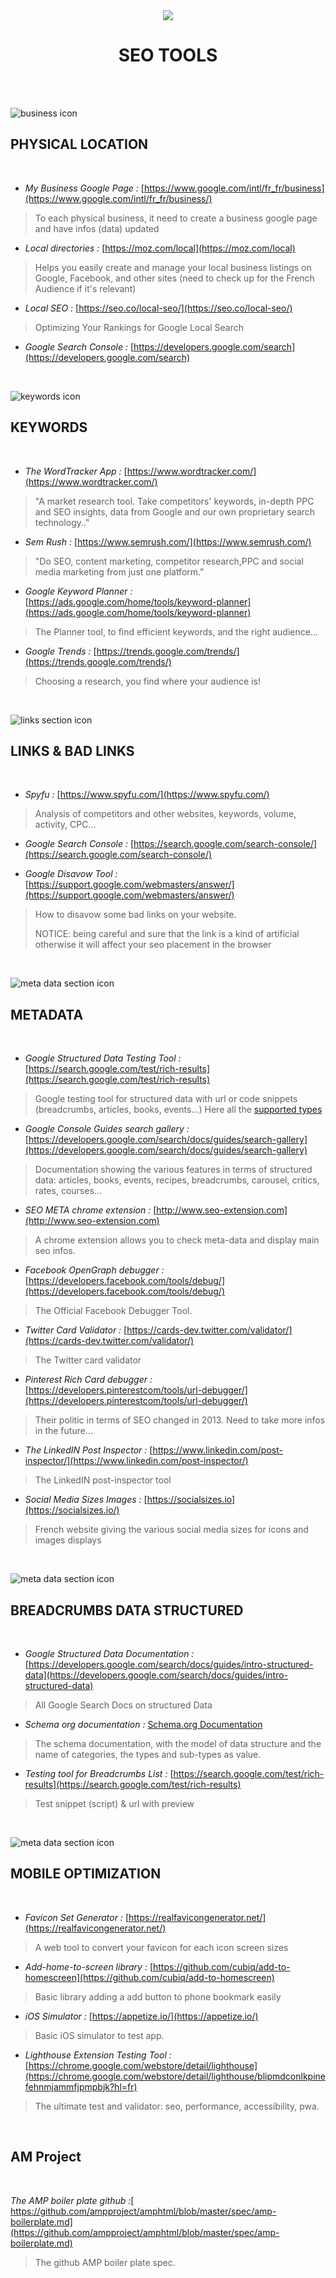 <div align="center">

  <img src="https://img.icons8.com/dusk/64/000000/roller-brush--v1.png"/>
  <h1>SEO TOOLS</h1><br />

</div>
<br/>

![business icon](https://img.icons8.com/dusk/48/000000/worldwide-location.png)

## PHYSICAL LOCATION

<br/>

- *My Business Google Page :* [https://www.google.com/intl/fr_fr/business](https://www.google.com/intl/fr_fr/business/)
> To each physical business, it need to create a business google page and have infos (data) updated

- *Local directories :* [https://moz.com/local](https://moz.com/local)

> Helps you easily create and manage your local business listings on Google, Facebook, and other sites (need to check up for the French Audience if it's relevant)

- *Local SEO :* [https://seo.co/local-seo/](https://seo.co/local-seo/)

> Optimizing Your Rankings for Google Local Search

- *Google Search Console :* [https://developers.google.com/search](https://developers.google.com/search)
<br />

![keywords icon](https://img.icons8.com/dusk/48/000000/key.png)

## KEYWORDS

<br />

- *The WordTracker App :* [https://www.wordtracker.com/](https://www.wordtracker.com/)

> "A market research tool. Take competitors' keywords, in-depth PPC and SEO insights, data from Google and our own proprietary search technology.."

- *Sem Rush :* [https://www.semrush.com/](https://www.semrush.com/)

> "Do SEO, content marketing, competitor research,PPC and social media marketing from just one platform."

- *Google Keyword Planner :* [https://ads.google.com/home/tools/keyword-planner](https://ads.google.com/home/tools/keyword-planner)

> The Planner tool, to find efficient keywords, and the right audience...

- *Google Trends :* [https://trends.google.com/trends/](https://trends.google.com/trends/)

> Choosing a research, you find where your audience is!

<br/>

![links section icon](https://img.icons8.com/dusk/48/000000/link.png)
<br/>

## LINKS & BAD LINKS

<br/>

- *Spyfu :* [https://www.spyfu.com/](https://www.spyfu.com/)

> Analysis of competitors and other websites, keywords, volume, activity, CPC...

- *Google Search Console :* [https://search.google.com/search-console/](https://search.google.com/search-console/)

- *Google Disavow Tool :* [https://support.google.com/webmasters/answer/](https://support.google.com/webmasters/answer/)

> How to disavow some bad links on your website.
> 
> NOTICE: being careful and sure that the link is a kind of artificial otherwise it will affect your seo placement in the browser

<br />
  
![meta data section icon](https://img.icons8.com/dusk/48/000000/data-recovery.png)

## METADATA

<br />

- *Google Structured Data Testing Tool :* [https://search.google.com/test/rich-results](https://search.google.com/test/rich-results)

> Google testing tool for structured data with url or code snippets (breadcrumbs, articles, books, events...) Here all the [supported types](https://support.google.com/webmasters/answer/7445569#zippy=%2Cpage-cant-be-reached%2Csupported-types)

- *Google Console Guides search gallery :* [https://developers.google.com/search/docs/guides/search-gallery](https://developers.google.com/search/docs/guides/search-gallery)

> Documentation showing the various features in terms of structured data: articles, books, events, recipes, breadcrumbs, carousel, critics, rates, courses...

- *SEO META chrome extension :* [http://www.seo-extension.com](http://www.seo-extension.com)
  
> A chrome extension allows you to check meta-data and display main seo infos.

- *Facebook OpenGraph debugger :* [https://developers.facebook.com/tools/debug/](https://developers.facebook.com/tools/debug/)

> The Official Facebook Debugger Tool.

- *Twitter Card Validator :* [https://cards-dev.twitter.com/validator/](https://cards-dev.twitter.com/validator/)

> The Twitter card validator

- *Pinterest Rich Card debugger :* [https://developers.pinterestcom/tools/url-debugger/](https://developers.pinterestcom/tools/url-debugger/)
  
> Their politic in terms of SEO changed in 2013. Need to take more infos in the future...

- *The LinkedIN Post Inspector :* [https://www.linkedin.com/post-inspector/](https://www.linkedin.com/post-inspector/)

> The LinkedIN post-inspector tool

- *Social Media Sizes Images :* [https://socialsizes.io](https://socialsizes.io/)

> French website giving the various social media sizes for icons and images displays

<br/>

![meta data section icon](https://img.icons8.com/dusk/50/000000/bread-crumbs.png)

## BREADCRUMBS DATA STRUCTURED

<br/>

- *Google Structured Data Documentation :* [https://developers.google.com/search/docs/guides/intro-structured-data](https://developers.google.com/search/docs/guides/intro-structured-data)

> All Google Search Docs on structured Data

- *Schema org documentation :* [Schema.org Documentation](https://schema.org/docs/documents.html)

> The schema documentation, with the model of data structure and the name of categories, the types and sub-types as value.

- *Testing tool for Breadcrumbs List :* [https://search.google.com/test/rich-results](https://search.google.com/test/rich-results)

> Test snippet (script) & url with preview

<br/>

![meta data section icon](https://img.icons8.com/dusk/50/000000/mobile-social-networking.png)

## MOBILE OPTIMIZATION

<br/>

- *Favicon Set Generator :* [https://realfavicongenerator.net/](https://realfavicongenerator.net/)
  
> A web tool to convert your favicon for each icon screen sizes

- *Add-home-to-screen library :* [https://github.com/cubiq/add-to-homescreen](https://github.com/cubiq/add-to-homescreen)

> Basic library adding a add button to phone bookmark easily

- *iOS Simulator :* [https://appetize.io/](https://appetize.io/)

> Basic iOS simulator to test app.

- *Lighthouse Extension Testing Tool :* [https://chrome.google.com/webstore/detail/lighthouse](https://chrome.google.com/webstore/detail/lighthouse/blipmdconlkpinefehnmjammfjpmpbjk?hl=fr)

> The ultimate test and validator: seo, performance, accessibility, pwa.

<br/>

## AM Project

<br />

*The AMP boiler plate github :*[ https://github.com/ampproject/amphtml/blob/master/spec/amp-boilerplate.md](https://github.com/ampproject/amphtml/blob/master/spec/amp-boilerplate.md)

> The github AMP boiler plate spec.
